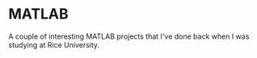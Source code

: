 # MATLAB
A couple of interesting MATLAB projects that I've done back when I was studying at Rice University.
